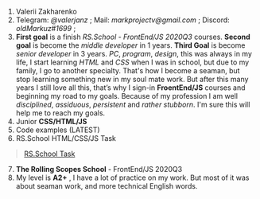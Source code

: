 1. Valerii Zakharenko
2. Telegram: _@valerjanz_ ; Mail: _markprojectv@gmail.com_ ; Discord: _oldMarkuz#1699_ ;
3. __First goal__ is a finish _RS.School - FrontEnd/JS 2020Q3_ courses. __Second goal__ is become the _middle developer_ in 1 years. __Third Goal__ is become _senior developer_ in 3 years.
 _PC_, _program_, _design_, this was always in my life, I start learning _HTML_ and _CSS_ when I was in school, but due to my family, I go to another specialty. 
 That's how I become a seaman, but stop learning something new in my soul mate work. But after this many years I still love all this, that’s why I sign-in __FroentEnd/JS__ 
 courses and beginning my road to my goals. Because of my profession I am well _disciplined_, _assiduous_, _persistent_ and _rather stubborn_. I'm sure this will help me to reach 
 my goals.
4. Junior __CSS/HTML/JS__
5. Code examples (LATEST)
6. RS.School HTML/CSS/JS Task 
>[RS.School Task](https://app.rs.school/course/student/auto-test?course=js-2020-q3)
7. __The Rolling Scopes School__ - FrontEnd/JS 2020Q3 
8. My level is __A2+__ , I have a lot of practice on my work. But most of it was about seaman work, and more technical English words.
